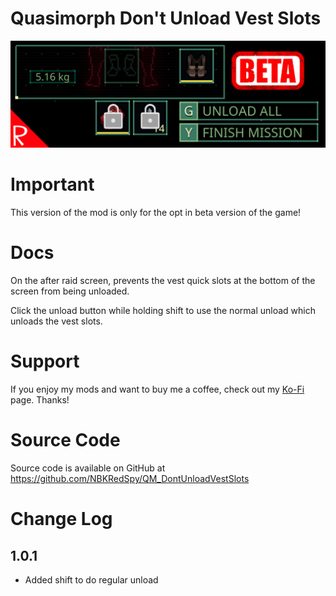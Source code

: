 # Quasimorph Don't Unload Vest Slots

![thumbnail icon](media/thumbnail.png)

# Important
This version of the mod is only for the opt in beta version of the game!

# Docs

On the after raid screen, prevents the vest quick slots at the bottom of the screen from being unloaded.

Click the unload button while holding shift to use the normal unload which unloads the vest slots.

# Support
If you enjoy my mods and want to buy me a coffee, check out my [Ko-Fi](https://ko-fi.com/nbkredspy71915) page.
Thanks!

# Source Code
Source code is available on GitHub at https://github.com/NBKRedSpy/QM_DontUnloadVestSlots

# Change Log
## 1.0.1
* Added shift to do regular unload

